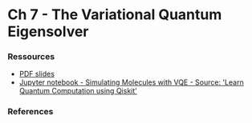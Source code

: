 # Ch 7 - The Variational Quantum Eigensolver


### Ressources

- [PDF slides]()
- [Jupyter notebook - Simulating Molecules with VQE - Source: 'Learn Quantum Computation using Qiskit'](https://github.com/bfedrici-phd/QC-2020-CPE/blob/master/Ch7/vqe-molecules.ipynb)

### References
